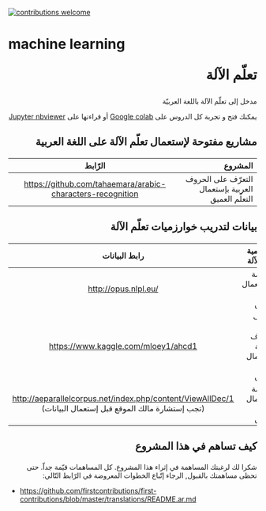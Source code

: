 [![contributions welcome](https://img.shields.io/badge/contributions-welcome-brightgreen.svg?style=flat)](https://github.com/mohamed-ali/mlar/issues)

# machine learning <p dir="rtl">تعلّم الآلة</p>
<p dir="rtl"> مدخل إلى تعلّم الآلة باللغة العربيّة</p>

<p dir="rtl">
 يمكنك فتح و تجربة كل الدروس على
<a href="https://colab.research.google.com/github/mohamed-ali/mlar/" >Google colab</a>
 أو قراءتها على 
<a href="https://nbviewer.jupyter.org/github/mohamed-ali/mlar/tree/master/" >Jupyter nbviewer</a>
</p>
 
 

## <p dir="rtl">مشاريع مفتوحة لإستعمال تعلّم الآلة على اللغة العربية</p>

<div align="right">

|الرّابط|المشروع|
|:-------------:| -----:|
|https://github.com/tahaemara/arabic-characters-recognition|التعرّف على الحروف العربية بإستعمال التعلّم العميق|

</div>

## <p dir="rtl">بيانات لتدريب خوارزميات تعلّم الآلة</p>

<div align="right">
 
|رابط البيانات|خوارزمية تعلّم الآلة|
|:-------------:| -----:|
| http://opus.nlpl.eu/ | الترجمة بالإستعمال التعلّم العميق |
| https://www.kaggle.com/mloey1/ahcd1      |   التعرّف على الحروف العربية بإستعمال التعلّم العميق |
|http://aeparallelcorpus.net/index.php/content/ViewAllDec/1 <br> (تجب إستشارة مالك الموقع قبل إستعمال البيانات)| الترجمة بإستعمال التعلّم العميق|

</div>

## <p dir="rtl">كيف تساهم في هذا المشروع</p>

<p dir="rtl">
شكرا لك لرغبتك المساهمة في إثراء هذا المشروع. كل المساهمات قيّمة جداّ. حتى تحظى مساهمتك بالقبول, الرجاء إتّباع الخطوات المعروضة في الرّابط التّالي:
</p>

 * https://github.com/firstcontributions/first-contributions/blob/master/translations/README.ar.md
